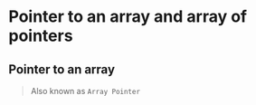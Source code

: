 # Pointer to an array and array of pointers 

## Pointer to an array

> Also known as `Array Pointer`

